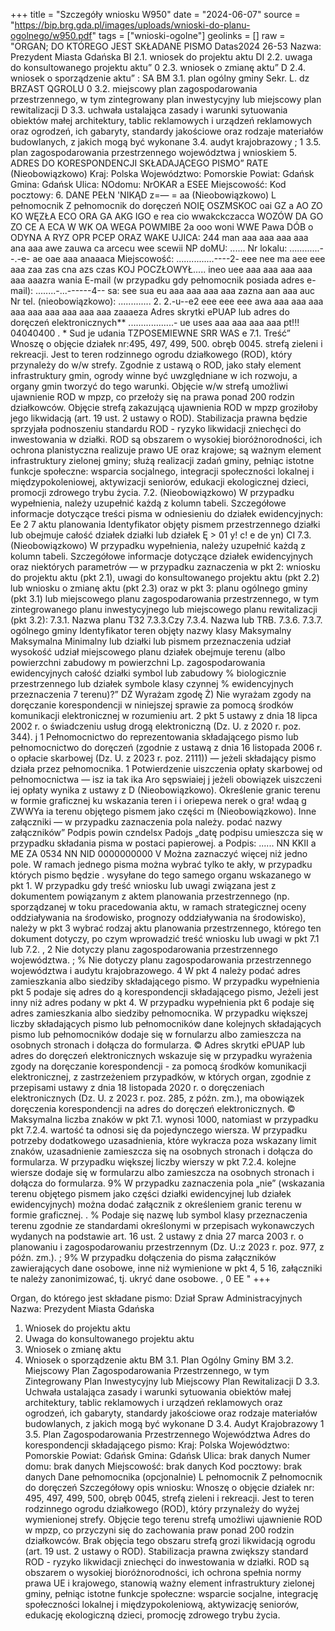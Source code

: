 +++
title = "Szczegóły wniosku W950"
date = "2024-06-07"
source = "https://bip.brg.gda.pl/images/uploads/wnioski-do-planu-ogolnego/w950.pdf"
tags = ["wnioski-ogolne"]
geolinks = []
raw = "ORGAN; DO KTÓREGO JEST SKŁADANE PISMO Datas2024 26-53 Nazwa: Prezydent Miasta Gdańska BI 2.1. wniosek do projektu aktu DI 2.2. uwaga do konsultowanego projektu aktu” 0 2.3. wniosek o zmianę aktu” D 2.4. wniosek o sporządzenie aktu”  : SA BM 3.1. plan ogólny gminy  Sekr. L. dz BRZAST QGROLU 0 3.2. miejscowy plan zagospodarowania przestrzennego, w tym zintegrowany plan inwestycyjny lub miejscowy plan rewitalizacji D 3.3. uchwała ustalająca zasady i warunki sytuowania obiektów małej architektury, tablic reklamowych i urządzeń reklamowych oraz ogrodzeń, ich gabaryty, standardy jakościowe oraz rodzaje materiałów budowlanych, z jakich mogą być wykonane  3.4. audyt krajobrazowy ; 1 3.5. plan zagospodarowania przestrzennego województwa j wnioskiem 5. ADRES DO KORESPONDENCJI SKŁADAJĄCEGO PISMO” RATE (Nieobowiązkowo) Kraj: Polska Województwo: Pomorskie Powiat: Gdańsk Gmina: Gdańsk Ulica: NOdomu:  NrOKAR a ESEE Miejscowość: Kod pocztowy: 6. DANE PEŁN 'NIKĄD z=— = aa (Nieobowiązkowo) L pełnomocnik Z pełnomocnik do doręczeń NOIĘ OSZMSKOC oai GZ a AO ZO KO WĘZŁA ECO ORA GA AKG IGO e rea cio wwakckczacca WOZÓW DA GO ZO CE A ECA W WK OA WEGA POWMIBE 2a ooo woni WWE Pawa DÓB o ODYNA A RYZ OPR PCEP ORAZ WAKE UJICA: 244 man aaa aaa aaa aaa ana aaa awe zauwa ca arcecu wee scewii NP doMU: ...... Nr lokalu: ............--.-e- ae oae aaa anaaaca Miejscowość: ...............----2- eee nee ma aee eee aaa zaa zas cna azs czas KOJ POCZŁOWYŁ..... ineo uee aaa aaa aaa aaa aaa aaazra wania E-mail (w przypadku gdy pełnomocnik posiada adres e-mail): ........-...------4-- sa: see sua eu aaa aaa aaa aaa zazna aan aaa auc Nr tel. (nieobowiązkowo): ............. 2. 2.-u--e2 eee eee eee awa aaa aaa aaa aaa aaa aaa aaa aaa aaa zaaaeza Adres skrytki ePUAP lub adres do doręczeń elektronicznych** ..................- ue uses aaa aaa aaa aaa pt!!! 04040400 . *  Sud je udania   TZPOSEMIEWNE SRR WAS e 7.1. Treść” Wnoszę o objęcie działek nr:495, 497, 499, 500. obręb 0045. strefą zieleni i rekreacji. Jest to teren rodzinnego ogrodu działkowego (ROD), który przynależy do w/w strefy. Zgodnie z ustawą o ROD, jako stały element infrastruktury gmin, ogrody winne być uwzględniane w ich rozwoju, a organy gmin tworzyć do tego warunki. Objęcie w/w strefą umożliwi ujawnienie ROD w mpzp, co przełoży się na prawa ponad 200 rodzin działkowców. Objęcie strefą zakazującą ujawnienia ROD w mpzp groziłoby jego likwidacją (art. 19 ust. 2 ustawy o ROD). Stabilizacja prawna będzie sprzyjała podnoszeniu standardu ROD - ryzyko likwidacji zniechęci do inwestowania w działki. ROD są obszarem o wysokiej bioróżnorodności, ich ochrona planistyczna realizuje prawo UE oraz krajowe; są ważnym element infrastruktury zielonej gminy; służą realizacji zadań gminy, pełniąc istotne funkcje społeczne: wsparcia socjalnego, integracji społeczności lokalnej i międzypokoleniowej, aktywizacji seniorów, edukacji ekologicznej dzieci, promocji zdrowego trybu życia. 7.2. (Nieobowiązkowo) W przypadku wypełnienia, należy uzupełnić każdą z kolumn tabeli.  Szczegółowe informacje dotyczące treści pisma w odniesieniu do działek ewidencyjnych:   Ee 2 7 aktu planowania Identyfikator objęty pismem przestrzennego działki lub obejmuje całość działek działki lub działek Ę > 01 y! c! e de yn) CI 7.3. (Nieobowiązkowo) W przypadku wypełnienia, należy uzupełnić każdą z kolumn tabeli. Szczegółowe informacje dotyczące działek ewidencyjnych oraz niektórych parametrów — w przypadku zaznaczenia w pkt 2: wniosku do projektu aktu (pkt 2.1), uwagi do konsultowanego projektu aktu (pkt 2.2) lub wniosku o zmianę aktu (pkt 2.3) oraz w pkt 3: planu ogólnego gminy (pkt 3.1) lub miejscowego planu zagospodarowania przestrzennego, w tym zintegrowanego planu inwestycyjnego lub miejscowego planu rewitalizacji (pkt 3.2): 7.3.1. Nazwa planu T32 7.3.3.Czy  7.3.4. Nazwa lub TRB. 7.3.6. 7.3.7. ogólnego gminy Identyfikator teren objęty nazwy klasy Maksymalny Maksymalna Minimalny lub działki lub pismem przeznaczenia udział wysokość udział miejscowego planu działek obejmuje terenu (albo powierzchni zabudowy m powierzchni Lp. zagospodarowania  ewidencyjnych całość działki symbol lub zabudowy % biologicznie  przestrzennego lub działek symbole klasy czynnej % ewidencyjnych przeznaczenia 7 terenu)?” DŻ Wyrażam zgodę Ż) Nie wyrażam zgody na doręczanie korespondencji w niniejszej sprawie za pomocą środków komunikacji elektronicznej w rozumieniu art. 2 pkt 5 ustawy z dnia 18 lipca 2002 r. o świadczeniu usług drogą elektroniczną (Dz. U. z 2020 r. poz. 344). j 1 Pełnomocnictwo do reprezentowania składającego pismo lub pełnomocnictwo do doręczeń (zgodnie z ustawą z dnia 16 listopada 2006 r. o opłacie skarbowej (Dz. U. z 2023 r. poz. 2111)) — jeżeli składający pismo działa przez pełnomocnika. 1 Potwierdzenie uiszczenia opłaty skarbowej od pełnomocnictwa — isz ia tak ika Aro sępswiaiej j jeżeli obowiązek uiszczeni iej opłaty wynika z ustawy z D  (Nieobowiązkowo). Określenie granic terenu w formie graficznej ku wskazania teren i i oriepewa nerek o gra! wdaą g ZWWYa ia terenu objętego pismem jako części m  (Nieobowiązkowo). Inne załączniki — w przypadku zaznaczenia pola należy. podać nazwy załączników” Podpis powin czndelsx Padojs „datę podpisu umieszcza się w przypadku składania pisma w postaci papierowej. a Podpis: ...... NN KKII a ME ZA 0534  NN NID 0000000000 V Można zaznaczyć więcej niż jedno pole. W ramach jednego pisma można wybrać tylko te akły, w przypadku których pismo będzie . wysyłane do tego samego organu wskazanego w pkt 1. W przypadku gdy treść wniosku lub uwagi związana jest z dokumentem powiązanym z aktem planowania przestrzennego (np. sporządzanej w toku pracedowania aktu, w ramach strategicznej oceny oddziaływania na środowisko, prognozy oddziaływania na środowisko), należy w pkt 3 wybrać rodzaj aktu planowania przestrzennego, którego ten dokument dotyczy, po czym wprowadzić treść wniosku lub uwagi w pkt 7.1 lub 7.2. , 2 Nie dotyczy planu zagospodarowania przestrzennego województwa. ; % Nie dotyczy planu zagospodarowania przestrzennego województwa i audytu krajobrazowego. 4 W pkt 4 należy podać adres zamieszkania albo siedziby składającego pismo. W przypadku wypełnienia pkt 5 podaje się adres do ą korespondencji składającego pismo, Jeżeli jest inny niż adres podany w pkt 4. W przypadku wypełnienia pkt 6 podaje się adres zamieszkania albo siedziby pełnomocnika. W przypadku większej liczby składających pismo lub pełnomocników dane kolejnych składających pismo lub pełnomocników dodaje się w fornularzu albo zamieszcza na osobnych stronach i dołącza do formularza. © Adres skrytki ePUAP lub adres do doręczeń elektronicznych wskazuje się w przypadku wyrażenia zgody na doręczanie korespondencji - za pomocą środków komunikacji elektronicznej, z zastrzeżeniem przypadków, w których organ, zgodnie z przepisami ustawy z dnia 18 listopada 2020 r. o doręczeniach elektronicznych (Dz. U. z 2023 r. poz. 285, z późn. zm.), ma obowiązek doręczenia korespondencji na adres do doręczeń elektronicznych.  © Maksymalna liczba znaków w pkt 7.1. wynosi 1000, natomiast w przypadku pkt 7.2.4. wartość ta odnosi się da pojedynczego wiersza. W przypadku potrzeby dodatkowego uzasadnienia, które wykracza poza wskazany limit znaków, uzasadnienie zamieszcza się na osobnych stronach i dołącza do formularza. W przypadku większej liczby wierszy w pkt 7.2.4. kolejne wiersze dodaje się w formularzu albo zamieszcza na osobnych stronach i dołącza do formularza. 9% W przypadku zaznaczenia pola „nie” (wskazania terenu objętego pismem jako części działki ewidencyjnej lub działek ewidencyjnych) można dodać załącznik z określeniem granic terenu w formie graficznej. . % Podaje się nazwę lub symbol klasy przeznaczenia terenu zgodnie ze standardami określonymi w przepisach wykonawczych wydanych na podstawie art. 16 ust. 2 ustawy z dnia 27 marca 2003 r. o planowaniu i zagospodarowaniu przestrzennym (Dz. U.:z 2023 r. poz. 977, z późn. zm.). ; 9% W przypadku dołączenia do pisma załączników zawierających dane osobowe, inne niż wymienione w pkt 4, 5 16, załączniki te należy zanonimizować, tj. ukryć dane osobowe. , 0 EE "
+++

Organ, do którego jest składane pismo: Dział Spraw Administracyjnych
Nazwa: Prezydent Miasta Gdańska
1. Wniosek do projektu aktu
2. Uwaga do konsultowanego projektu aktu
3. Wniosek o zmianę aktu
4. Wniosek o sporządzenie aktu
BM 3.1. Plan Ogólny Gminy
BM 3.2. Miejscowy Plan Zagospodarowania Przestrzennego, w tym Zintegrowany Plan Inwestycyjny lub Miejscowy Plan Rewitalizacji
D 3.3. Uchwała ustalająca zasady i warunki sytuowania obiektów małej architektury, tablic reklamowych i urządzeń reklamowych oraz ogrodzeń, ich gabaryty, standardy jakościowe oraz rodzaje materiałów budowlanych, z jakich mogą być wykonane
D 3.4. Audyt Krajobrazowy
1 3.5. Plan Zagospodarowania Przestrzennego Województwa
Adres do korespondencji składającego pismo:
Kraj: Polska
Województwo: Pomorskie
Powiat: Gdańsk
Gmina: Gdańsk
Ulica: brak danych
Numer domu: brak danych
Miejscowość: brak danych
Kod pocztowy: brak danych
Dane pełnomocnika (opcjonalnie)
L pełnomocnik
Z pełnomocnik do doręczeń
Szczegółowy opis wniosku: 
Wnoszę o objęcie działek nr: 495, 497, 499, 500, obręb 0045, strefą zieleni i rekreacji. Jest to teren rodzinnego ogrodu działkowego (ROD), który przynależy do wyżej wymienionej strefy. Objęcie tego terenu strefą umożliwi ujawnienie ROD w mpzp, co przyczyni się do zachowania praw ponad 200 rodzin działkowców. Brak objęcia tego obszaru strefą grozi likwidacją ogrodu (art. 19 ust. 2 ustawy o ROD). Stabilizacja prawna zwiększy standard ROD - ryzyko likwidacji zniechęci do inwestowania w działki. ROD są obszarem o wysokiej bioróżnorodności, ich ochrona spełnia normy prawa UE i krajowego, stanowią ważny element infrastruktury zielonej gminy, pełniąc istotne funkcje społeczne: wsparcie socjalne, integrację społeczności lokalnej i międzypokoleniową, aktywizację seniorów, edukację ekologiczną dzieci, promocję zdrowego trybu życia.


